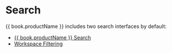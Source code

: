 # Search

{{ book.productName }} includes two search interfaces by default:

- [{{ book.productName }} Search](visallo-search.md)
- [Workspace Filtering](workspace-filtering.md)
